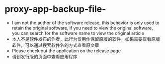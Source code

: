 # proxy-app-backup-file-
- I am not the author of the software release, this behavior is only used to retain the original software, if you need to view the original software, you can search for the software name to view the original article
-   本人不是软件发布的作者，此行为仅用作保留原版的软件，如果需要查看原版软件，可以通过搜索软件名的方式查看原文章
- Please check out the application on the release page
-   请到发行版的页面中查看应用程序
